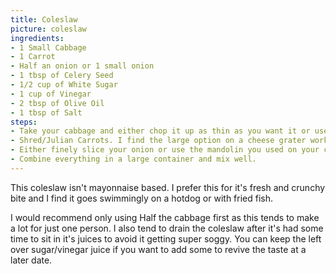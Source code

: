 ```yaml
---
title: Coleslaw
picture: coleslaw
ingredients:
- 1 Small Cabbage
- 1 Carrot
- Half an onion or 1 small onion
- 1 tbsp of Celery Seed
- 1/2 cup of White Sugar
- 1 cup of Vinegar
- 2 tbsp of Olive Oil
- 1 tbsp of Salt
steps:
- Take your cabbage and either chop it up as thin as you want it or use a mandolin.
- Shred/Julian Carrots. I find the large option on a cheese grater works well.
- Either finely slice your onion or use the mandolin you used on your cabbage.
- Combine everything in a large container and mix well.
---
```


This coleslaw isn't mayonnaise based. I prefer this for it's fresh and crunchy bite and I find it goes swimmingly on a hotdog or with fried fish.

I would recommend only using Half the cabbage first as this tends to make a lot for just one person. I also tend to drain the coleslaw after it's had some time to sit in it's juices to avoid it getting super soggy. You can keep the left over sugar/vinegar juice if you want to add some to revive the taste at a later date.
